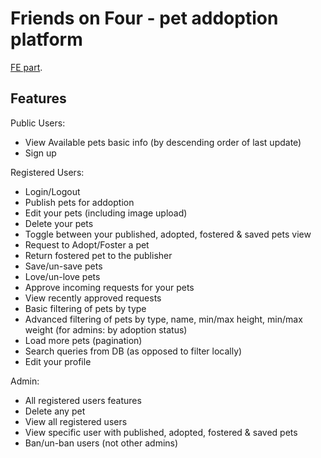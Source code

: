 # Friends on Four - pet addoption platform

[FE part](https://github.com/YanivAf/Friends-on-Four-Pets-Adoption-FE).

## Features
Public Users:
- View Available pets basic info (by descending order of last update)
- Sign up

Registered Users:
- Login/Logout
- Publish pets for addoption
- Edit your pets (including image upload)
- Delete your pets
- Toggle between your published, adopted, fostered & saved pets view
- Request to Adopt/Foster a pet
- Return fostered pet to the publisher
- Save/un-save pets
- Love/un-love pets
- Approve incoming requests for your pets
- View recently approved requests
- Basic filtering of pets by type
- Advanced filtering of pets by type, name, min/max height, min/max weight (for admins: by adoption status)
- Load more pets (pagination)
- Search queries from DB (as opposed to filter locally)
- Edit your profile

Admin:
- All registered users features
- Delete any pet
- View all registered users
- View specific user with published, adopted, fostered & saved pets
- Ban/un-ban users (not other admins)